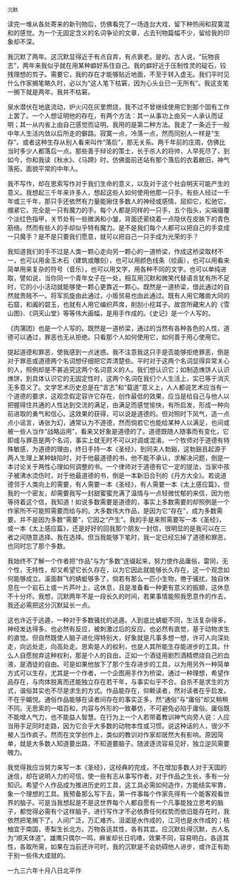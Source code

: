     沉默 

   读完一堆从各处寄来的新刊物后，仿佛看完了一场连台大戏，留下种热闹和寂寞混和的感觉。为一个无固定含义的名词争论的文章，占去刊物篇幅不少，留给我的印象却不深。

   我沉默了两年。这沉默显得近于有点自弃，有点衰老。是的。古人说，“玩物丧志”，两年来我似乎就在用某种癖好系住自己。我的癖好近于压制性灵的碇石，铰残理想的剪子。需要它，我的存在才能够贴近地面，不至于转入虚无。我们平时见什么作家搁笔略久时，必以为“这人笔下枯窘，因为心头业已一无所有”。我这支笔一搁下就是两年。我并不枯窘。

   泉水潜伏在地底流动，炉火闪在灰里燃烧，我不过不曾继续使用它到那个固有工作上罢了。一个人想证明他的存在，有两个方法：其一从事功上由另一人承认而证明；其一从内省上由自己感觉而证明。我用的是第二种方法。我走了一条近于一般中年人生活内敛以后所走的僻路。寂寞一点，冷落一点，然而同别人一样是“生存”。或者这种生存从别人看来叫作“落后”，那无关系。两千年前的庄周，仿佛比当时多少人都落后一点。那些善于辩论的策士，长于杀人的将帅，人早死尽了，到如今，你和我读《秋水》、《马蹄》时，仿佛面前还站有那个落后的衣着敝旧，神气落拓，面貌平常的中年人。

   我不写作，却在思索写作对于我们生命的意义，以及对于这个社会明天可能产生的意义。我想起三千年来许多人，想起这些人如何使用他那一只手。有些人经过一千年或三千年，那只手还依然有力量能揪住多数人的神经或感情，屈抑它，松驰它，绷紧它，完全是一只有魔力的手。每个人都是同样的一只手，五个指头，尖端缀覆个淡红色指甲，关节处有一些微涡和小皱，背面还萦绕着一点隐伏在皮肤下的青色筋络。然而有些人的手却似乎特有魔力。是不是我们每个人都可以把自己的手变成一只魔手？是不是只要我们愿意，就可以把自己一只手成为光荣的手？

   我知道我们的手不过是人类一颗心走向另一颗心的一道桥梁，作成这桥梁取材不一，也可以用金玉木石（建筑或雕刻），也可以用颜色线条（绘画），也可以用看来简单用来复杂的符号（音乐），也可以用文字，用各种不同的文字。也可以单纯进取，譬如说，当你同一个青年女子在一处，相互用沉默和微笑代替语言犹有所不足时，它的小小活动就能够使一颗心更靠近一颗心。既然是一道桥梁，借此通过的自然就贵贱不一。将军凯旋由此通过，小贩贸易也由此通过。既有人用它雕凿大同的石窟，和阗的碧玉，也就有人用它编织芦席，削刮小挖耳子。故宫所藏宋人的《雪山图》、《洞天山堂》等等伟大画幅，是用手作成的。《史记》是一个人写的。

   《肉蒲团》也是一个人写的。既然是一道桥梁，通过的当然有各种各色的人性，道德可以通过，罪恶也无从拒绝。只看那个人如何使用它，如何善于用心使用它。 

   提起道德和罪恶，使我感到一点迷惑。我不注意我这只手是否能够拒绝罪恶，倒是对于罪恶或道德两个名词想仔细把它弄清楚些。平时对于这两个名词显得异常关心的人，照例却是不甚追究这两个名词意义的人。我们想认识它；如制造燋饼人认识燋饼，到具体认识它的无固定性时，这两个名词在我们个人生活上，实已等于消灭无多意义了。文学艺术历史总是在“言志”和“载道”意义上，人人都说艺术应当有一个道德的要求，这观念假定容许它存在，创作最低的效果，应当是给自己与他人以把握得住共通的人性达到交流的满足，由满足而感觉愉快，有所启发，形成一种向前进取的勇气和信心。这效果的获得，可以说是道德的。但对照时下风气，造一点点小谣言，诪张为幻，通常认为不道德，然而倘若它也能给某种人以满足，也间或被一些人当作“战略运用”，看来又好象是道德的了。道德既随人随事而有变化，它即或与罪恶是两个名词，事实上就无时不可以对调或混淆。一个牧师对于道德有特殊敏感，为道德的理由，终日手持一本《圣经》，到同夫人勃谿，这勃谿且起源于两人生理上某种缺陷时，对于他最道德的书，他不能不承认，求解决问题，倒是一本讨论关于两性心理如何调整的书。一个律师对于道德有它一定的提法，当家中孩子被沸水烫伤时，对于他最道德的书，倒是一本新旧合刊的《丹方大全》。若说道德邻于人类向上的需要，有人需要一本《圣经》，有人需要一本《太上感应篇》，但我的一个密友，却需要我写一封甜蜜蜜充满了温情与一点轻微忧郁的来信，因为他等待着这个信，我知道！如说多数需要是道德的，事实上多数需要的却照例是一个作家所不可能照需要而给与的。大多数伟大作品，是因为它“存在”，成为多数需要。并不是因为多数“需要”，它因之“产生”。我的手是来照需要写一本《圣经》，或一本《太上感应篇》，还是好好的回我那个朋友一封信，很明显的是我可以在三者之间随意选择。我在选择。但当我能够下笔时，我一定已经忘掉了道德和罪恶，也同时忘了那个多数。

   我始终不了解一个作者把“作品”与为“多数”连缀起来，努力使作品庸俗，雷同，无个性，无特性，却又希望它长久存在，以为它因此就能够长久存在，这一个观念如何能够成立。溪面群飞的蜻蜓够多了，倘若有那么一匹小生物，倦于骚扰，独自休息在一个岩石上或一片芦叶上，这休息，且是准备看一种更有意义的振翅，这休息不十分坏。我想，沉默两年不是一段长久的时间，若果事情能照我愿意作的作去，我还必需把这分沉默延长一点。

   这也许近于逃遁，一种对于多数骚扰的逃遁。人到底比蜻蜓不同，生活复杂得多，神经发达得多。也必然有反应，被刺激过后的反应。也必然有直觉，基于动物求生的直觉。但自然既使人脑子进化得特别大，好象就是凡事多想一想，许可人向深处走，向远处走，向高处走。思索是人的权利，也是人其所能生存能进步的工具。什么人自愿抛弃这种权利，那是个人的自由，正如一个酒徒用剧烈酒精燃烧自己的血液，是酒徒的自由。可是如果他放下了那个生存进步的工具，以为用另外一种简单方式可以生存，尤其是一个作者，一个企图用手作为桥梁，通过一种理想，希望作品存在，与肉体脱离而还能独立存在若干年，与事实似乎不合。自杀不是求生的方式，谐俗其实也不尽是求生的方式。作品能存在，仰赖读者，然对读者在乎启发，不在乎媚悦。通俗作品能够在读者间存在的事实正多，然“通俗”与“庸俗”却又稍稍不同。无思索的一唱百和，内容与外形的一致摹仿，不可避免必陷于庸俗。庸俗既不能增人气力，也不能益人智慧。在行为上一个人若带着教训神气向旁人说：人应当用手足同时走路，因为它合乎大多数的动物本性或习惯。说这种话的人，很少不被人当作疯子。然而在文学创作上，类似的教训对作家却居然大有影响。原因简单，就是大多数人知道要出路，不知道要脑子。随波逐流容易见好，独立逆风需要魄力。

   我觉得我应当努力来写一本《圣经》，这经典的完成，不在增加多数人对于天国的迷信，却在说明人力的可信，使一些有志从事写作者，对于作品之生长，多有一分知识。希望个人作品成为推进历史的工具，这工具必需如何造作，方能结实牢靠，象一个理想的工具。我预备那么写下去，第一件事每个作家先得有一个能客观看世界的脑子。可是当我想起是不是这世界每个人都自愿有一个凡事能独立思考的脑子，都觉得必需有个这样脑子，进行写作才不必依靠任何权势而依旧能存在时，我依然把笔搁下了。人间广泛，万汇难齐。沮洳是水作成的，江河也是水作成的；桔柚宜于南国，枣梨生长北方。万物各适其性，各有其宜。应沉默处得沉默，古人名为“顺天体道”。雄鹰只偶尔一鸣，麻雀却长日叽喳，效果不同，容易明白。各适其性，各取所需，如果在当前还许可时，我的沉默是不会妨碍他人进步，或许正有助于别一些伟大成就的。

   一九三六年十月八日北平作 

